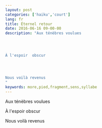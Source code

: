 ```yaml
---
layout: post
categories: ['haiku','court']
lang: fr
title: Éternel retour
date: 2016-06-16 09-00-00
description: "Aux ténèbres voulues




À l'espoir  obscur




Nous voilà revenus
"
keywords: more,pied,fragment,sens,syllabe
---
```

Aux ténèbres voulues

À l'espoir  obscur

Nous voilà revenus
